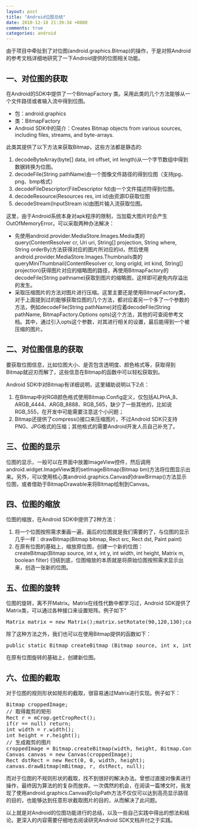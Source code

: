```yaml
---
layout: post
title: "Android位图总结"
date: 2010-12-18 21:39:34 +0800
comments: true
categories: android
---
```


由于项目中牵扯到了对位图(android.graphics.Bitmap)的操作，于是对照Android的参考文档详细地研究了一下Android提供的位图相关功能。
## 一、对位图的获取
在Android的SDK中提供了一个BitmapFactory 类。采用此类的几个方法能够从一个文件路径或者输入流中得到位图。

- 包：android.graphics
- 类：BitmapFactory
- Android SDK中的简介：Creates Bitmap objects from various sources, including files, streams, and byte-arrays.

此类其提供了以下方法来获取Bitmap，这些方法都是静态的:

1. decodeByteArray(byte[] data, int offset, int length)从一个字节数组中得到数据转换为位图。
2. decodeFile(String pathName)由一个图像文件路径的得到位图（支持jpg、png、bmp格式）
3. decodeFileDescriptor(FileDescriptor fd)由一个文件描述符得到位图。
4. decodeResource(Resources res, int id)由资源ID获取位图
5. decodeStream(InputStream is)由图片输入流获取位图。

这里，由于Android系统本身对apk程序的限制，当加载大图片时会产生OutOfMemoryError。可以采取两种办法解决：
	
- 先使用android.provider.MediaStore.Images.Media类的query(ContentResolver cr, Uri uri, String[] projection, String where, String orderBy)方法获得对应的图片所对应的id，然后使用android.provider.MediaStore.Images.Thumbnails类的queryMiniThumbnail(ContentResolver cr, long origId, int kind, String[] projection)获得图片对应的缩略图的路径，再使用BitmapFactory的decodeFile(String pathname)获取到图片的缩略图，这样即可避免内存溢出的发生。
- 采取压缩图片的方法对图片进行压缩。这里主要还是使用BitmapFactory类，对于上面提到过的能够获取位图的几个方法，都对应着另一个多了一个参数的方法，例如decodeFile(String pathName)对应着decodeFile(String pathName, BitmapFactory.Options opts)这个方法，其他的可查阅参考文档。其中，通过引入opts这个参数，对其进行相关的设置，最后能得到一个被压缩的图片。

## 二、对位图信息的获取
要获取位图信息，比如位图大小、是否包含透明度、颜色格式等，获取得到Bitmap就迎刃而解了，这些信息在Bitmap的函数中可以轻松获取到。

Android SDK中对Bitmap有详细说明，这里辅助说明以下2点：

1. 在Bitmap中对RGB颜色格式使用Bitmap.Config定义，仅包括ALPHA_8、ARGB_4444、ARGB_8888、RGB_565，缺少了一些其他的，比如说RGB_555，在开发中可能需要注意这个小问题；
2. Bitmap还提供了compress()接口来压缩图片，不过Android SDK只支持PNG、JPG格式的压缩；其他格式的需要Android开发人员自己补充了。

## 三、位图的显示
位图的显示，一般可以在界面中放置ImageView控件，然后调用android.widget.ImageView类的setImageBitmap(Bitmap bm)方法将位图显示出来。另外，可以使用核心类android.graphics.Canvas的drawBirmap()方法显示位图，或者借助于BitmapDrawable来将Bitmap绘制到Canvas。

## 四、位图的缩放
位图的缩放，在Android SDK中提供了2种方法：

1. 将一个位图按照需求重画一遍，画后的位图就是我们需要的了，与位图的显示几乎一样：drawBitmap(Bitmap bitmap, Rect src, Rect dst, Paint paint)
2. 在原有位图的基础上，缩放原位图，创建一个新的位图： createBitmap(Bitmap source, int x, int y, int width, int height, Matrix m, boolean filter)
归结到底，位图缩放的本质就是将原始位图按照需求显示出来，创造一张新的位图。

## 五、位图的旋转
位图的旋转，离不开Matrix。Matrix在线性代数中都学习过，Android SDK提供了Matrix类，可以通过各种接口来设置矩阵。例子如下“

<pre>
Matrix matrix = new Matrix();matrix.setRotate(90,120,130);canvas.drawBitmap(mbmpTest, matrix, mPaint);
</pre>

除了这种方法之外，我们也可以在使用Bitmap提供的函数如下：

<pre>
public static Bitmap createBitmap (Bitmap source, int x, int y, int width, int height, Matrix m, boolean filter)
</pre>

在原有位图旋转的基础上，创建新位图。

## 六、位图的截取
对于位图的规则形状如矩形的截取，很容易通过Matrix进行实现。例子如下：

<pre>
Bitmap croppedImage;
// 取得裁剪的矩形
Rect r = mCrop.getCropRect(); 
if(r == null) return;
int width = r.width();
int height = r.height();
// 生成裁剪的图片
croppedImage = Bitmap.createBitmap(width, height, Bitmap.Config.RGB_565);
Canvas canvas = new Canvas(croppedImage);
Rect dstRect = new Rect(0, 0, width, height);
canvas.drawBitmap(mBitmap, r, dstRect, null);
</pre>

而对于位图的不规则形状的截取，找不到很好的解决办法。曾想过直接对像素进行操作，最终因为算法的的复杂而放弃。一次偶然的机会，在阅读一篇博文时，我发现了使用android.graphics.Canvas的clipPath方法不仅仅可以达到高亮显示路径的目的，也能够达到任意形状截取图片的目的，从而解决了此问题。

以上就是对Android的位图功能进行的总结，以及一些自己实践中得出的想法和结论。更深入的内容需要仔细地去阅读研究Android SDK文档并付之于实践。